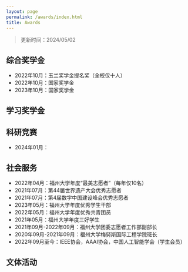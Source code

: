 ```yaml
---
layout: page
permalink: /awards/index.html
title: Awards
---
```


> 更新时间：2024/05/02

## 综合奖学金

- 2022年10月：玉兰奖学金提名奖（全校仅十人）
- 2022年10月：国家奖学金
- 2023年10月：国家奖学金

## 学习奖学金



## 科研竞赛

- 2024年01月：

## 社会服务

- 2022年04月：福州大学年度“最美志愿者”（每年仅10名）
- 2021年07月：第44届世界遗产大会优秀志愿者
- 2021年07月：第4届数字中国建设峰会优秀志愿者
- 2023年05月：福州大学年度优秀学生干部
- 2022年05月：福州大学年度优秀共青团员
- 2021年05月：福州大学年度三好学生
- 2021年09月-2022年09月：福州大学团委志愿者工作部副部长
- 2020年09月-2021年09月：福州大学梅努斯国际工程学院班长
- 2022年09月至今：IEEE协会，AAAI协会，中国人工智能学会（学生会员）

## 文体活动